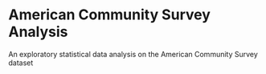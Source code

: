 # American Community Survey Analysis
 An exploratory statistical data analysis on the American Community Survey dataset
